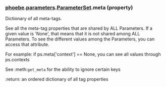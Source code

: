 ### [phoebe](phoebe.md).[parameters](phoebe.parameters.md).[ParameterSet](phoebe.parameters.ParameterSet.md).meta (property)




Dictionary of all meta-tags.

See all the meta-tag properties that are shared by ALL Parameters. If a
given value is 'None', that means that it is not shared among ALL
Parameters.  To see the different values among the Parameters, you can
access that attribute.

For example: if ps.meta['context'] == None, you can see all values
through ps.contexts

See :meth:`get_meta` for the ability to ignore certain keys

:return: an ordered dictionary of all tag properties

